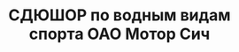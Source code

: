 ---
title: СДЮШОР по водным видам спорта ОАО Мотор Сич
address: '69068, г. Запорожье, ул. Иванова, 24'
phone:
  - (061) 720-46-17
url: ''
about: ''
searchTitle: 'СДЮШОР, 69068, г. Запорожье, ул. Иванова, 24'
tags:
  - Детско-юношеские спортивные школы
geometry:
  location:
    lat: 47.8305547
    lng: 35.2090329
  viewport:
    northeast:
      lat: 47.83202463029151
      lng: 35.21041873029149
    southwest:
      lat: 47.82932666970851
      lng: 35.20772076970849
place_id: ChIJSZbGTMBd3EAR0t9MhHvTkuU

---